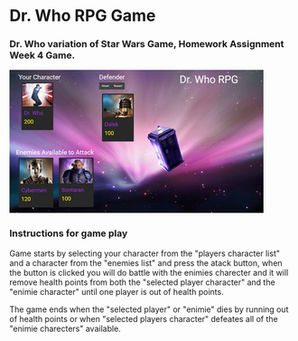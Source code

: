 # Dr. Who RPG Game

### Dr. Who variation of Star Wars Game, Homework Assignment Week 4 Game.

![Dr. Who RPG Game](assets/images/drwho-game-3-450.jpg)

### Instructions for game play

Game starts by selecting your character from the "players character list" and a character from the "enemies list" and
press the atack button, when the button is clicked you will do battle with the enimies charecter and it will remove
health points from both the "selected player character" and the "enimie character" until one player is out of health points.

The game ends when the "selected player" or "enimie" dies by running out of health points or when "selected players 
character" defeates all of the "enimie charecters" available. 
